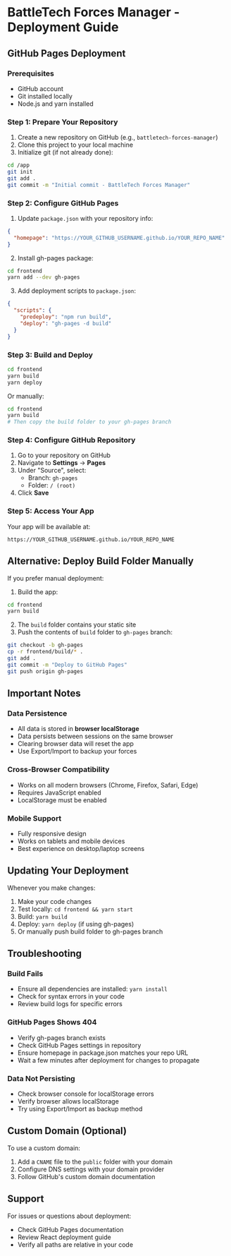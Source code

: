 # BattleTech Forces Manager - Deployment Guide

## GitHub Pages Deployment

### Prerequisites
- GitHub account
- Git installed locally
- Node.js and yarn installed

### Step 1: Prepare Your Repository

1. Create a new repository on GitHub (e.g., `battletech-forces-manager`)
2. Clone this project to your local machine
3. Initialize git (if not already done):
```bash
cd /app
git init
git add .
git commit -m "Initial commit - BattleTech Forces Manager"
```

### Step 2: Configure GitHub Pages

1. Update `package.json` with your repository info:
```json
{
  "homepage": "https://YOUR_GITHUB_USERNAME.github.io/YOUR_REPO_NAME"
}
```

2. Install gh-pages package:
```bash
cd frontend
yarn add --dev gh-pages
```

3. Add deployment scripts to `package.json`:
```json
{
  "scripts": {
    "predeploy": "npm run build",
    "deploy": "gh-pages -d build"
  }
}
```

### Step 3: Build and Deploy

```bash
cd frontend
yarn build
yarn deploy
```

Or manually:
```bash
cd frontend
yarn build
# Then copy the build folder to your gh-pages branch
```

### Step 4: Configure GitHub Repository

1. Go to your repository on GitHub
2. Navigate to **Settings** → **Pages**
3. Under "Source", select:
   - Branch: `gh-pages`
   - Folder: `/ (root)`
4. Click **Save**

### Step 5: Access Your App

Your app will be available at:
```
https://YOUR_GITHUB_USERNAME.github.io/YOUR_REPO_NAME
```

## Alternative: Deploy Build Folder Manually

If you prefer manual deployment:

1. Build the app:
```bash
cd frontend
yarn build
```

2. The `build` folder contains your static site
3. Push the contents of `build` folder to `gh-pages` branch:
```bash
git checkout -b gh-pages
cp -r frontend/build/* .
git add .
git commit -m "Deploy to GitHub Pages"
git push origin gh-pages
```

## Important Notes

### Data Persistence
- All data is stored in **browser localStorage**
- Data persists between sessions on the same browser
- Clearing browser data will reset the app
- Use Export/Import to backup your forces

### Cross-Browser Compatibility
- Works on all modern browsers (Chrome, Firefox, Safari, Edge)
- Requires JavaScript enabled
- LocalStorage must be enabled

### Mobile Support
- Fully responsive design
- Works on tablets and mobile devices
- Best experience on desktop/laptop screens

## Updating Your Deployment

Whenever you make changes:

1. Make your code changes
2. Test locally: `cd frontend && yarn start`
3. Build: `yarn build`
4. Deploy: `yarn deploy` (if using gh-pages)
5. Or manually push build folder to gh-pages branch

## Troubleshooting

### Build Fails
- Ensure all dependencies are installed: `yarn install`
- Check for syntax errors in your code
- Review build logs for specific errors

### GitHub Pages Shows 404
- Verify gh-pages branch exists
- Check GitHub Pages settings in repository
- Ensure homepage in package.json matches your repo URL
- Wait a few minutes after deployment for changes to propagate

### Data Not Persisting
- Check browser console for localStorage errors
- Verify browser allows localStorage
- Try using Export/Import as backup method

## Custom Domain (Optional)

To use a custom domain:

1. Add a `CNAME` file to the `public` folder with your domain
2. Configure DNS settings with your domain provider
3. Follow GitHub's custom domain documentation

## Support

For issues or questions about deployment:
- Check GitHub Pages documentation
- Review React deployment guide
- Verify all paths are relative in your code
